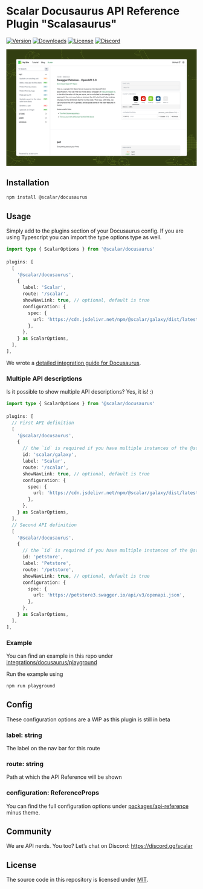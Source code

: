# Scalar Docusaurus API Reference Plugin "Scalasaurus"

[![Version](https://img.shields.io/npm/v/%40scalar/docusaurus)](https://www.npmjs.com/package/@scalar/docusaurus)
[![Downloads](https://img.shields.io/npm/dm/%40scalar/docusaurus)](https://www.npmjs.com/package/@scalar/docusaurus)
[![License](https://img.shields.io/npm/l/%40scalar%2Fdocusaurus)](https://www.npmjs.com/package/@scalar/docusaurus)
[![Discord](https://img.shields.io/discord/1135330207960678410?style=flat&color=5865F2)](https://discord.gg/8HeZcRGPFS)

![scalasaurus](docusaurus.png)

## Installation

```bash
npm install @scalar/docusaurus
```

## Usage

Simply add to the plugins section of your Docusaurus config. If you are using Typescript you can import the type options type as well.

```ts
import type { ScalarOptions } from '@scalar/docusaurus'

plugins: [
  [
    '@scalar/docusaurus',
    {
      label: 'Scalar',
      route: '/scalar',
      showNavLink: true, // optional, default is true
      configuration: {
        spec: {
          url: 'https://cdn.jsdelivr.net/npm/@scalar/galaxy/dist/latest.yaml',
        },
      },
    } as ScalarOptions,
  ],
],
```

We wrote a [detailed integration guide for Docusaurus](https://github.com/scalar/scalar/tree/main/documentation/integrations/docusaurus.md).

### Multiple API descriptions

Is it possible to show multiple API descriptions? Yes, it is! :)

```ts
import type { ScalarOptions } from '@scalar/docusaurus'

plugins: [
  // First API definition
  [
    '@scalar/docusaurus',
    {
      // the `id` is required if you have multiple instances of the @scalar/docusaurus plugin
      id: 'scalar/galaxy',
      label: 'Scalar',
      route: '/scalar',
      showNavLink: true, // optional, default is true
      configuration: {
        spec: {
          url: 'https://cdn.jsdelivr.net/npm/@scalar/galaxy/dist/latest.json',
        },
      },
    } as ScalarOptions,
  ],
  // Second API definition
  [
    '@scalar/docusaurus',
    {
      // the `id` is required if you have multiple instances of the @scalar/docusaurus plugin
      id: 'petstore',
      label: 'Petstore',
      route: '/petstore',
      showNavLink: true, // optional, default is true
      configuration: {
        spec: {
          url: 'https://petstore3.swagger.io/api/v3/openapi.json',
        },
      },
    } as ScalarOptions,
  ],
],
```

### Example

You can find an example in this repo under [integrations/docusaurus/playground](https://github.com/scalar/scalar/tree/main/integrations/docusaurus/playground)

Run the example using

```bash
npm run playground
```

## Config

These configuration options are a WIP as this plugin is still in beta

### label: string

The label on the nav bar for this route

### route: string

Path at which the API Reference will be shown

### configuration: ReferenceProps

You can find the full configuration options under
[packages/api-reference](https://github.com/scalar/scalar/tree/main/packages/api-reference)
minus theme.

## Community

We are API nerds. You too? Let’s chat on Discord: <https://discord.gg/scalar>

## License

The source code in this repository is licensed under [MIT](https://github.com/scalar/scalar/blob/main/LICENSE).
